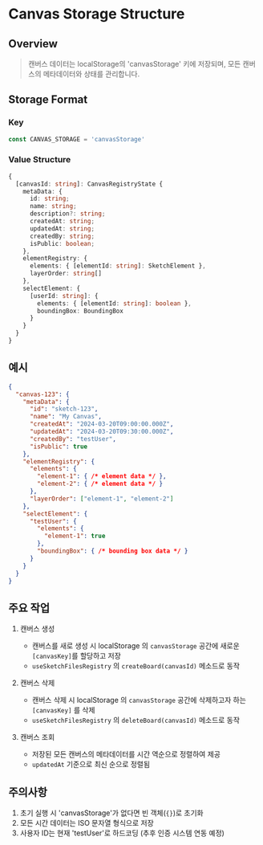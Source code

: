 # Canvas Storage Structure

## Overview
> 캔버스 데이터는 localStorage의 'canvasStorage' 키에 저장되며, 모든 캔버스의 메타데이터와 상태를 관리합니다.

## Storage Format

### Key
```typescript
const CANVAS_STORAGE = 'canvasStorage'
```

### Value Structure
```typescript
{
  [canvasId: string]: CanvasRegistryState {
    metaData: {
      id: string;
      name: string;
      description?: string;
      createdAt: string;
      updatedAt: string;
      createdBy: string;
      isPublic: boolean;
    },
    elementRegistry: {
      elements: { [elementId: string]: SketchElement },
      layerOrder: string[]
    },
    selectElement: {
      [userId: string]: {
        elements: { [elementId: string]: boolean },
        boundingBox: BoundingBox
      }
    }
  }
}
```

## 예시
```json
{
  "canvas-123": {
    "metaData": {
      "id": "sketch-123",
      "name": "My Canvas",
      "createdAt": "2024-03-20T09:00:00.000Z",
      "updatedAt": "2024-03-20T09:30:00.000Z",
      "createdBy": "testUser",
      "isPublic": true
    },
    "elementRegistry": {
      "elements": {
        "element-1": { /* element data */ },
        "element-2": { /* element data */ }
      },
      "layerOrder": ["element-1", "element-2"]
    },
    "selectElement": {
      "testUser": {
        "elements": {
          "element-1": true
        },
        "boundingBox": { /* bounding box data */ }
      }
    }
  }
}
```

## 주요 작업

1. 캔버스 생성
   - 캔버스를 새로 생성 시 localStorage 의 `canvasStorage` 공간에 새로운 `[canvasKey]`를 할당하고 저장
   - `useSketchFilesRegistry` 의 `createBoard(canvasId)` 메소드로 동작 

2. 캔버스 삭제
   - 캔버스 삭제 시 localStorage 의 `canvasStorage` 공간에 삭제하고자 하는 `[canvasKey]` 를 삭제
   - `useSketchFilesRegistry` 의 `deleteBoard(canvasId)` 메소드로 동작

3. 캔버스 조회
   - 저장된 모든 캔버스의 메타데이터를 시간 역순으로 정렬하여 제공
   - `updatedAt` 기준으로 최신 순으로 정렬됨

## 주의사항
1. 초기 실행 시 'canvasStorage'가 없다면 빈 객체(`{}`)로 초기화
2. 모든 시간 데이터는 ISO 문자열 형식으로 저장
3. 사용자 ID는 현재 'testUser'로 하드코딩 (추후 인증 시스템 연동 예정)
